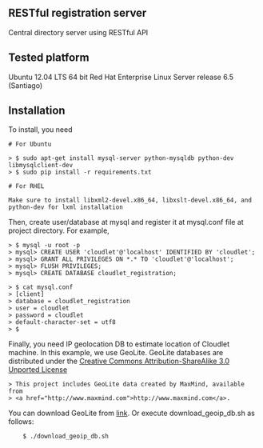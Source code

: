 RESTful registration server
----------------------------

Central directory server using RESTful API



Tested platform
--------------------
Ubuntu 12.04 LTS 64 bit
Red Hat Enterprise Linux Server release 6.5 (Santiago)



Installation
-------------

To install, you need

	# For Ubuntu

	> $ sudo apt-get install mysql-server python-mysqldb python-dev libmysqlclient-dev 
	> $ sudo pip install -r requirements.txt

	# For RHEL

	Make sure to install libxml2-devel.x86_64, libxslt-devel.x86_64, and python-dev for lxml installation


Then, create user/database at mysql and register it at mysql.conf file at
project directory. For example,

    > $ mysql -u root -p 
	> mysql> CREATE USER 'cloudlet'@'localhost' IDENTIFIED BY 'cloudlet';
	> mysql> GRANT ALL PRIVILEGES ON *.* TO 'cloudlet'@'localhost';
	> mysql> FLUSH PRIVILEGES;
	> mysql> CREATE DATABASE cloudlet_registration;
		
	> $ cat mysql.conf 
	> [client]
	> database = cloudlet_registration
	> user = cloudlet
	> password = cloudlet
	> default-character-set = utf8
	> $


Finally, you need IP geolocation DB to estimate location of Cloudlet machine.
In this example, we use GeoLite. GeoLite databases are distributed under the
[Creative Commons Attribution-ShareAlike 3.0 Unported
License](http://creativecommons.org/licenses/by-sa/3.0/)

    > This project includes GeoLite data created by MaxMind, available from
    > <a href="http://www.maxmind.com">http://www.maxmind.com</a>. 


You can download GeoLite from [link](http://dev.maxmind.com/geoip/geolite).  Or
execute download_geoip_db.sh as follows:

		$ ./download_geoip_db.sh



